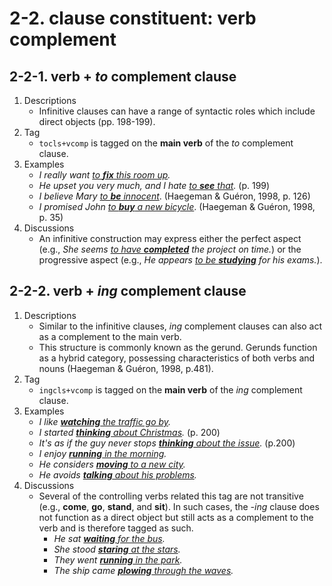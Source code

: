 # 2-2. clause constituent: verb complement

## 2-2-1. verb + *to* complement clause

1. Descriptions
   - Infinitive clauses can have a range of syntactic roles which include direct objects (pp. 198-199).
2. Tag
   - `tocls+vcomp` is tagged on the **main verb** of the *to* complement clause.
3. Examples
    - *I really want <ins>to **fix** this room up</ins>.*
    - *He upset you very much, and I hate <ins>to **see** that</ins>.* (p. 199)
    - *I believe Mary <ins>to **be** innocent</ins>*. (Haegeman & Guéron, 1998, p. 126)
    - *I promised John <ins>to **buy** a new bicycle</ins>*. (Haegeman & Guéron, 1998, p. 35)
4. Discussions
   - An infinitive construction may express either the perfect aspect (e.g., *She seems <ins>to have **completed**</ins> the project on time.*) or the progressive aspect (e.g., *He appears <ins>to be **studying**</ins> for his exams.*). 

## 2-2-2. verb + *ing* complement clause

1. Descriptions
   - Similar to the infinitive clauses, *ing* complement clauses can also act as a complement to the main verb.
   - This structure is commonly known as the gerund. Gerunds function as a hybrid category, possessing characteristics of both verbs and nouns (Haegeman & Guéron, 1998, p.481).
2. Tag
   - `ingcls+vcomp` is tagged on the **main verb** of the *ing* complement clause.
3. Examples
   - *I like <ins>**watching** the traffic go by</ins>.*
   - *I started <ins>**thinking** about Christmas</ins>.* (p. 200)
   - *It's as if the guy never stops <ins>**thinking** about the issue</ins>.* (p.200)
   - *I enjoy <ins>**running** in the morning</ins>.*
   - *He considers <ins>**moving** to a new city</ins>.*
   - *He avoids <ins>**talking** about his problems</ins>.*
4. Discussions
   - Several of the controlling verbs related this tag are not transitive (e.g., **come**, **go**, **stand**, and **sit**). In such cases, the *-ing* clause does not function as a direct object but still acts as a complement to the verb and is therefore tagged as such.
      - *He sat <ins>**waiting** for the bus</ins>.* 
      - *She stood <ins>**staring** at the stars</ins>.*
      - *They went <ins>**running** in the park</ins>.* 
      - *The ship came <ins>**plowing** through the waves</ins>.* 
